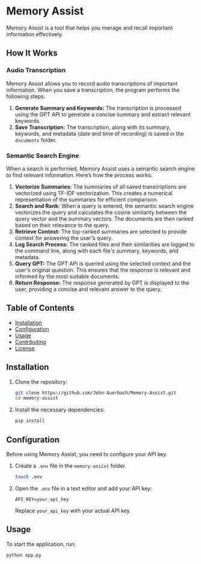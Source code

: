 # Memory Assist

Memory Assist is a tool that helps you manage and recall important information effectively.

## How It Works

### Audio Transcription

Memory Assist allows you to record audio transcriptions of important information. When you save a transcription, the program performs the following steps:
1. **Generate Summary and Keywords:** The transcription is processed using the GPT API to generate a concise summary and extract relevant keywords.
2. **Save Transcription:** The transcription, along with its summary, keywords, and metadata (date and time of recording) is saved in the `documents` folder.

### Semantic Search Engine

When a search is performed, Memory Assist uses a semantic search engine to find relevant information. Here’s how the process works:
1. **Vectorize Summaries:** The summaries of all saved transcriptions are vectorized using TF-IDF vectorization. This creates a numerical representation of the summaries for efficient comparison.
2. **Search and Rank:** When a query is entered, the semantic search engine vectorizes the query and calculates the cosine similarity between the query vector and the summary vectors. The documents are then ranked based on their relevance to the query.
3. **Retrieve Context:** The top-ranked summaries are selected to provide context for answering the user's query.
4. **Log Search Process:** The ranked files and their similarities are logged to the command line, along with each file's summary, keywords, and metadata.
5. **Query GPT:** The GPT API is queried using the selected context and the user's original question. This ensures that the response is relevant and informed by the most suitable documents.
6. **Return Response:** The response generated by GPT is displayed to the user, providing a concise and relevant answer to the query.

## Table of Contents

- [Installation](#installation)
- [Configuration](#configuration)
- [Usage](#usage)
- [Contributing](#contributing)
- [License](#license)

## Installation

1. Clone the repository:

    ```bash
    git clone https://github.com/John-Auerbach/Memory-Assist.git
    cd memory-assist
    ```

2. Install the necessary dependencies:

    ```bash
    pip install
    ```

## Configuration

Before using Memory Assist, you need to configure your API key.

1. Create a `.env` file in the `memory-assist` folder.

    ```bash
    touch .env
    ```

2. Open the `.env` file in a text editor and add your API key:

    ```text
    API_KEY=your_api_key
    ```

    Replace `your_api_key` with your actual API key.

## Usage

To start the application, run:

```bash
python app.py








